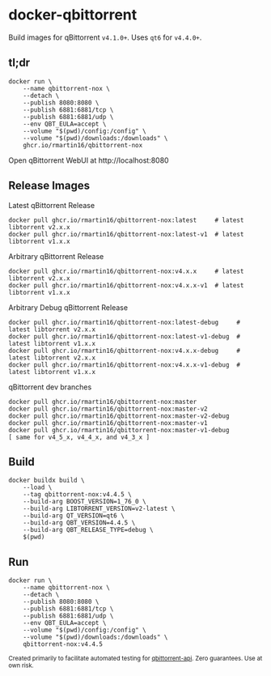 # docker-qbittorrent
Build images for qBittorrent `v4.1.0+`. Uses `qt6` for `v4.4.0+`.

## tl;dr
    docker run \
        --name qbittorrent-nox \
        --detach \
        --publish 8080:8080 \
        --publish 6881:6881/tcp \
        --publish 6881:6881/udp \
        --env QBT_EULA=accept \
        --volume "$(pwd)/config:/config" \
        --volume "$(pwd)/downloads:/downloads" \
        ghcr.io/rmartin16/qbittorrent-nox

Open qBittorrent WebUI at http://localhost:8080

## Release Images
Latest qBittorrent Release

    docker pull ghcr.io/rmartin16/qbittorrent-nox:latest     # latest libtorrent v2.x.x
    docker pull ghcr.io/rmartin16/qbittorrent-nox:latest-v1  # latest libtorrent v1.x.x

Arbitrary qBittorrent Release

    docker pull ghcr.io/rmartin16/qbittorrent-nox:v4.x.x     # latest libtorrent v2.x.x
    docker pull ghcr.io/rmartin16/qbittorrent-nox:v4.x.x-v1  # latest libtorrent v1.x.x

Arbitrary Debug qBittorrent Release

    docker pull ghcr.io/rmartin16/qbittorrent-nox:latest-debug     # latest libtorrent v2.x.x
    docker pull ghcr.io/rmartin16/qbittorrent-nox:latest-v1-debug  # latest libtorrent v1.x.x
    docker pull ghcr.io/rmartin16/qbittorrent-nox:v4.x.x-debug     # latest libtorrent v2.x.x
    docker pull ghcr.io/rmartin16/qbittorrent-nox:v4.x.x-v1-debug  # latest libtorrent v1.x.x

qBittorrent dev branches

    docker pull ghcr.io/rmartin16/qbittorrent-nox:master
    docker pull ghcr.io/rmartin16/qbittorrent-nox:master-v2
    docker pull ghcr.io/rmartin16/qbittorrent-nox:master-v2-debug
    docker pull ghcr.io/rmartin16/qbittorrent-nox:master-v1
    docker pull ghcr.io/rmartin16/qbittorrent-nox:master-v1-debug
    [ same for v4_5_x, v4_4_x, and v4_3_x ]

## Build
    docker buildx build \
        --load \
        --tag qbittorrent-nox:v4.4.5 \
        --build-arg BOOST_VERSION=1_76_0 \
        --build-arg LIBTORRENT_VERSION=v2-latest \
        --build-arg QT_VERSION=qt6 \
        --build-arg QBT_VERSION=4.4.5 \
        --build-arg QBT_RELEASE_TYPE=debug \
        $(pwd)

## Run
    docker run \
        --name qbittorrent-nox \
        --detach \
        --publish 8080:8080 \
        --publish 6881:6881/tcp \
        --publish 6881:6881/udp \
        --env QBT_EULA=accept \
        --volume "$(pwd)/config:/config" \
        --volume "$(pwd)/downloads:/downloads" \
        qbittorrent-nox:v4.4.5

<sub>Created primarily to facilitate automated testing for [qbittorrent-api](https://github.com/rmartin16/qbittorrent-api). Zero guarantees. Use at own risk.</sub>
